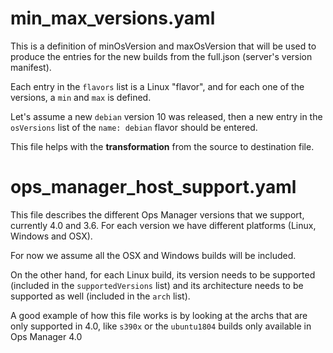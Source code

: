 # min_max_versions.yaml #

This is a definition of minOsVersion and maxOsVersion that will be
used to produce the entries for the new builds from the full.json
(server's version manifest).

Each entry in the `flavors` list is a Linux "flavor", and for each one
of the versions, a `min` and `max` is defined.

Let's assume a new `debian` version 10 was released, then a new entry
in the `osVersions` list of the `name: debian` flavor should be
entered.

This file helps with the **transformation** from the source to
destination file.

# ops_manager_host_support.yaml #

This file describes the different Ops Manager versions that we
support, currently 4.0 and 3.6. For each version we have different
platforms (Linux, Windows and OSX).

For now we assume all the OSX and Windows builds will be included.

On the other hand, for each Linux build, its version needs to be
supported (included in the `supportedVersions` list) and its
architecture needs to be supported as well (included in the `arch`
list).

A good example of how this file works is by looking at the archs that
are only supported in 4.0, like `s390x` or the `ubuntu1804` builds
only available in Ops Manager 4.0
